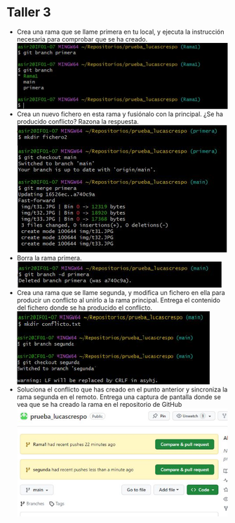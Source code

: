 
# Taller 3


+ Crea una rama que se llame primera en tu local, y ejecuta la instrucción necesaria para comprobar que se ha creado.
![](img/taller31.jpg)
+ Crea un nuevo fichero en esta rama y fusiónalo con la principal. ¿Se ha producido conflicto? Razona la respuesta.
![Imagen](img/taller32.jpg)
+ Borra la rama primera.  
![Imagen](img/taller33.jpg)
+ Crea una rama que se llame segunda, y modifica un fichero en ella para producir un conflicto al unirlo a la rama principal. Entrega el contenido del fichero donde se ha producido el conflicto.  
![Iamgen](img/taller34.jpg)
+ Soluciona el conflicto que has creado en el punto anterior y sincroniza la rama segunda en el remoto. Entrega una captura de pantalla donde se vea que se ha creado la rama en el repositorio de GitHub
![Imagen](img/taller35.jpg)
